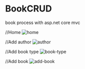 # BookCRUD
book process with asp.net core mvc 

//Home
![home](https://user-images.githubusercontent.com/82242098/186511981-b9696caf-4079-4ca3-b387-a6a96dae0cb4.png)

//Add author
![author](https://user-images.githubusercontent.com/82242098/186512019-957f2c3c-bf05-4d5a-a347-31daaedfb9f2.png)

//Add book type
![book-type](https://user-images.githubusercontent.com/82242098/186512048-a563351c-56b2-4a66-8fdb-b04fbd522323.png)

//Add book
![add-book](https://user-images.githubusercontent.com/82242098/186512085-0a5df9a1-c8a0-4964-9b62-9a6c729d2260.png)
